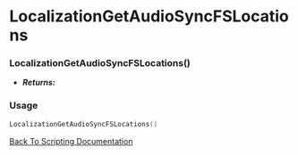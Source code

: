 # LocalizationGetAudioSyncFSLocations

### LocalizationGetAudioSyncFSLocations()
- ***Returns:*** 

### Usage

```Lua
LocalizationGetAudioSyncFSLocations()
```


[Back To Scripting Documentation](../README.md)
